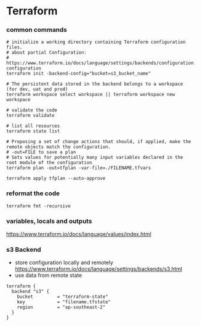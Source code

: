 # Terraform

### common commands
```
# initialize a working directory containing Terraform configuration files.
# about partial Configuration:
# https://www.terraform.io/docs/language/settings/backends/configuration.html#partial-configuration
terraform init -backend-config="bucket=s3_bucket_name"

# The persistent data stored in the backend belongs to a workspace (for dev, uat and prod)
terraform workspace select workspace || terraform workspace new workspace

# validate the code
terraform validate

# list all resources
terraform state list

# Proposing a set of change actions that should, if applied, make the remote objects match the configuration.
# -out=FILE to save a plan
# Sets values for potentially many input variables declared in the root module of the configuration
terraform plan -out=tfplan -var-file=./FILENAME.tfvars

terraform apply tfplan --auto-approve
```

### reformat the code
```
terraform fmt -recursive
```

### variables, locals and outputs
https://www.terraform.io/docs/language/values/index.html

### s3 Backend
- store configuration locally and remotely https://www.terraform.io/docs/language/settings/backends/s3.html
- use data from remote state
```
terraform {
  backend "s3" {
    bucket         = "terraform-state"
    key            = "filename.tfstate"
    region         = "ap-southeast-2"
  }
}
```



